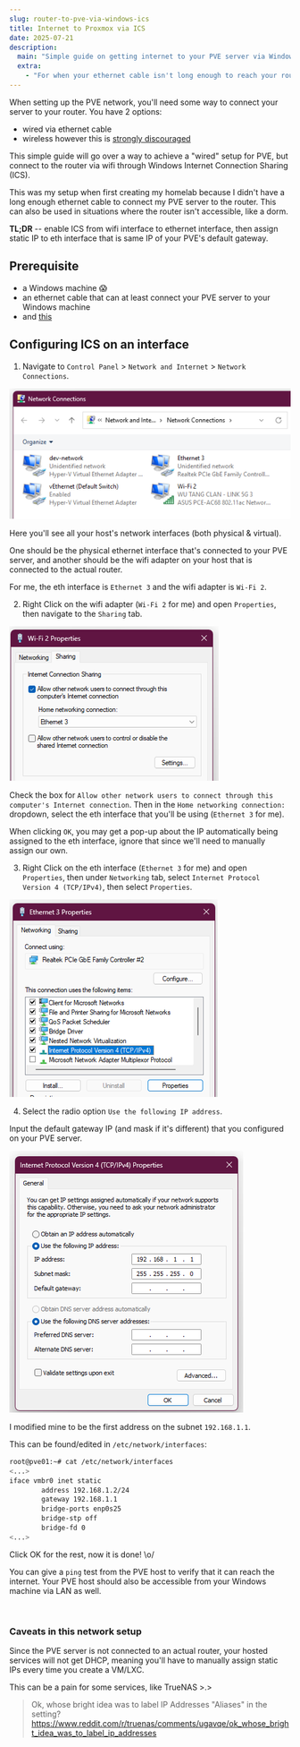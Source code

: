 ```yaml
---
slug: router-to-pve-via-windows-ics
title: Internet to Proxmox via ICS
date: 2025-07-21
description:
  main: "Simple guide on getting internet to your PVE server via Windows ICS."
  extra:
    - "For when your ethernet cable isn't long enough to reach your router, and you have a Windows machine with a wifi adapter."
---
```


When setting up the PVE network, you'll need some way to connect your server to your router.
You have 2 options:

- wired via ethernet cable
- wireless however this is [strongly discouraged](https://pve.proxmox.com/wiki/WLAN)

This simple guide will go over a way to achieve a "wired" setup for PVE, but connect to the router
via wifi through Windows Internet Connection Sharing (ICS).

This was my setup when first creating my homelab because I didn't have a long enough ethernet cable
to connect my PVE server to the router.
This can also be used in situations where the router isn't accessible, like a dorm.

**TL;DR** -- enable ICS from wifi interface to ethernet interface, then assign static IP to eth
interface that is same IP of your PVE's default gateway.

## Prerequisite

- a Windows machine 😱
- an ethernet cable that can at least connect your PVE server to your Windows machine
- and [this](https://www.youtube.com/watch?v=dQw4w9WgXcQ)

## Configuring ICS on an interface

1. Navigate to `Control Panel` > `Network and Internet` > `Network Connections`.

![control-panel-network](../../assets/blog/router-to-pve-via-windows-ics/control-panel-network.png)

Here you'll see all your host's network interfaces (both physical & virtual).

One should be the physical ethernet interface that's connected to your PVE server, and another
should be the wifi adapter on your host that is connected to the actual router.

For me, the eth interface is `Ethernet 3` and the wifi adapter is `Wi-Fi 2`.

2. Right Click on the wifi adapter (`Wi-Fi 2` for me) and open `Properties`, then navigate to the
   `Sharing` tab.

![wifi-properties](../../assets/blog/router-to-pve-via-windows-ics/wifi-properties.png)

Check the box for `Allow other network users to connect through this computer's Internet connection`.
Then in the `Home networking connection:` dropdown, select the eth interface that you'll be using
(`Ethernet 3` for me).

When clicking `OK`, you may get a pop-up about the IP automatically being assigned to the eth
interface, ignore that since we'll need to manually assign our own.

3. Right Click on the eth interface (`Ethernet 3` for me) and open `Properties`, then under
   `Networking` tab, select `Internet Protocol Version 4 (TCP/IPv4)`, then select `Properties`.

![eth-properties](../../assets/blog/router-to-pve-via-windows-ics/eth-properties.png)

4. Select the radio option `Use the following IP address`.

Input the default gateway IP (and mask if it's different) that you configured on your PVE server.

![eth-ip](../../assets/blog/router-to-pve-via-windows-ics/eth-ip.png)

I modified mine to be the first address on the subnet `192.168.1.1`.

This can be found/edited in `/etc/network/interfaces`:

```bash
root@pve01:~# cat /etc/network/interfaces
<...>
iface vmbr0 inet static
        address 192.168.1.2/24
        gateway 192.168.1.1
        bridge-ports enp0s25
        bridge-stp off
        bridge-fd 0
<...>
```

Click OK for the rest, now it is done! \\o/

You can give a `ping` test from the PVE host to verify that it can reach the internet.
Your PVE host should also be accessible from your Windows machine via LAN as well.

<br />

### Caveats in this network setup

Since the PVE server is not connected to an actual router, your hosted services will not get DHCP,
meaning you'll have to manually assign static IPs every time you create a VM/LXC.

This can be a pain for some services, like TrueNAS >.>

<blockquote class="wrap-break-word">
Ok, whose bright idea was to label IP Addresses "Aliases" in the setting?
<a href="https://www.reddit.com/r/truenas/comments/ugavqe/ok_whose_bright_idea_was_to_label_ip_addresses">
https://www.reddit.com/r/truenas/comments/ugavqe/ok_whose_bright_idea_was_to_label_ip_addresses
</a>
</blockquote>
